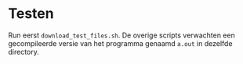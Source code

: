 # Testen

Run eerst `download_test_files.sh`. De overige scripts verwachten een
gecompileerde versie van het programma genaamd `a.out` in dezelfde directory.